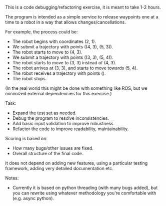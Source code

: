 
This is a code debugging/refactoring exercise, it is meant to take 1-2 hours.

The program is intended as a simple service to release waypoints one at a time to a robot in a way that allows changes/cancellations. 

For example, the process could be:

* The robot begins with coordinates (2, 1). 
* We submit a trajectory with points ((4, 3), (5, 3)).
* The robot starts to move to (4, 3).
* We submit a trajectory with points ((3, 3), (5, 4)).
* The robot starts to move to (3, 3) instead of (4, 3).
* The robot arrives at (3, 3), and starts to move towards (5, 4).
* The robot receives a trajectory with points ().
* The robot stops.

(In the real world this might be done with something like ROS, but we minimized external dependencies for this exercise.)

Task:

* Expand the test set as needed.
* Debug the program to resolve inconsistencies.
* Add basic input validation to improve robustness.
* Refactor the code to improve readability, maintainability.


Scoring is based on:

* How many bugs/other issues are fixed.
* Overall structure of the final code.

It does not depend on adding new features, using a particular testing framework, adding very detailed documentation etc.


Notes:

* Currently it is based on python threading (with many bugs added), but you can rewrite using whatever methodology 
  you're comfortable with (e.g. async python).


